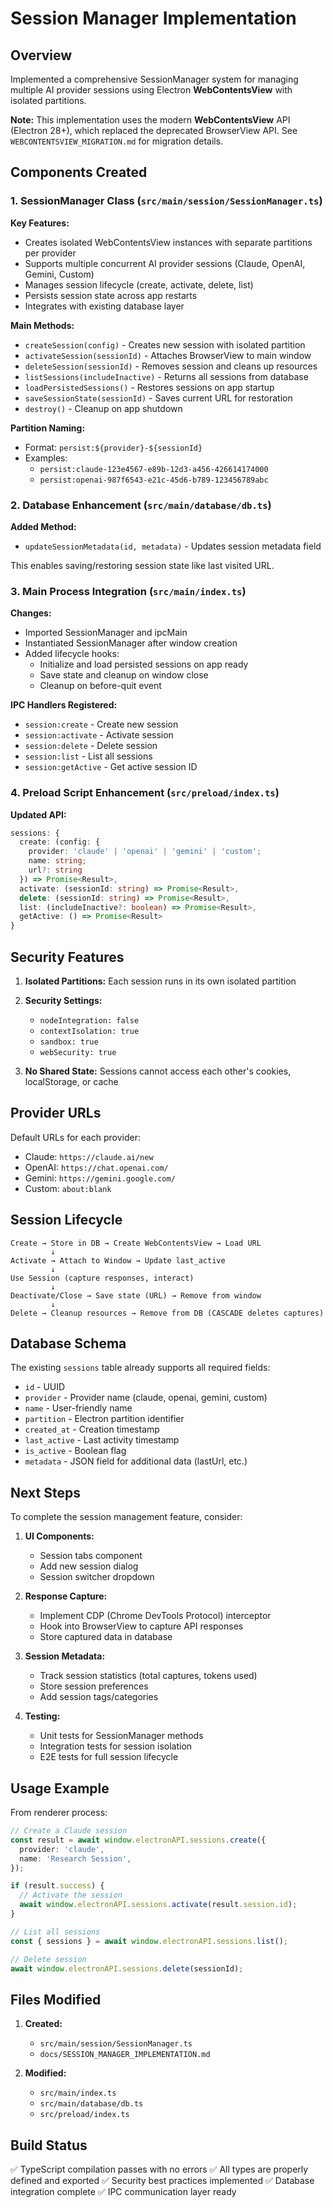 # Session Manager Implementation

## Overview
Implemented a comprehensive SessionManager system for managing multiple AI provider sessions using Electron **WebContentsView** with isolated partitions.

**Note:** This implementation uses the modern **WebContentsView** API (Electron 28+), which replaced the deprecated BrowserView API. See `WEBCONTENTSVIEW_MIGRATION.md` for migration details.

## Components Created

### 1. SessionManager Class (`src/main/session/SessionManager.ts`)

**Key Features:**
- Creates isolated WebContentsView instances with separate partitions per provider
- Supports multiple concurrent AI provider sessions (Claude, OpenAI, Gemini, Custom)
- Manages session lifecycle (create, activate, delete, list)
- Persists session state across app restarts
- Integrates with existing database layer

**Main Methods:**
- `createSession(config)` - Creates new session with isolated partition
- `activateSession(sessionId)` - Attaches BrowserView to main window
- `deleteSession(sessionId)` - Removes session and cleans up resources
- `listSessions(includeInactive)` - Returns all sessions from database
- `loadPersistedSessions()` - Restores sessions on app startup
- `saveSessionState(sessionId)` - Saves current URL for restoration
- `destroy()` - Cleanup on app shutdown

**Partition Naming:**
- Format: `persist:${provider}-${sessionId}`
- Examples:
  - `persist:claude-123e4567-e89b-12d3-a456-426614174000`
  - `persist:openai-987f6543-e21c-45d6-b789-123456789abc`

### 2. Database Enhancement (`src/main/database/db.ts`)

**Added Method:**
- `updateSessionMetadata(id, metadata)` - Updates session metadata field

This enables saving/restoring session state like last visited URL.

### 3. Main Process Integration (`src/main/index.ts`)

**Changes:**
- Imported SessionManager and ipcMain
- Instantiated SessionManager after window creation
- Added lifecycle hooks:
  - Initialize and load persisted sessions on app ready
  - Save state and cleanup on window close
  - Cleanup on before-quit event

**IPC Handlers Registered:**
- `session:create` - Create new session
- `session:activate` - Activate session
- `session:delete` - Delete session
- `session:list` - List all sessions
- `session:getActive` - Get active session ID

### 4. Preload Script Enhancement (`src/preload/index.ts`)

**Updated API:**
```typescript
sessions: {
  create: (config: {
    provider: 'claude' | 'openai' | 'gemini' | 'custom';
    name: string;
    url?: string
  }) => Promise<Result>,
  activate: (sessionId: string) => Promise<Result>,
  delete: (sessionId: string) => Promise<Result>,
  list: (includeInactive?: boolean) => Promise<Result>,
  getActive: () => Promise<Result>
}
```

## Security Features

1. **Isolated Partitions:** Each session runs in its own isolated partition
2. **Security Settings:**
   - `nodeIntegration: false`
   - `contextIsolation: true`
   - `sandbox: true`
   - `webSecurity: true`

3. **No Shared State:** Sessions cannot access each other's cookies, localStorage, or cache

## Provider URLs

Default URLs for each provider:
- Claude: `https://claude.ai/new`
- OpenAI: `https://chat.openai.com/`
- Gemini: `https://gemini.google.com/`
- Custom: `about:blank`

## Session Lifecycle

```
Create → Store in DB → Create WebContentsView → Load URL
         ↓
Activate → Attach to Window → Update last_active
         ↓
Use Session (capture responses, interact)
         ↓
Deactivate/Close → Save state (URL) → Remove from window
         ↓
Delete → Cleanup resources → Remove from DB (CASCADE deletes captures)
```

## Database Schema

The existing `sessions` table already supports all required fields:
- `id` - UUID
- `provider` - Provider name (claude, openai, gemini, custom)
- `name` - User-friendly name
- `partition` - Electron partition identifier
- `created_at` - Creation timestamp
- `last_active` - Last activity timestamp
- `is_active` - Boolean flag
- `metadata` - JSON field for additional data (lastUrl, etc.)

## Next Steps

To complete the session management feature, consider:

1. **UI Components:**
   - Session tabs component
   - Add new session dialog
   - Session switcher dropdown

2. **Response Capture:**
   - Implement CDP (Chrome DevTools Protocol) interceptor
   - Hook into BrowserView to capture API responses
   - Store captured data in database

3. **Session Metadata:**
   - Track session statistics (total captures, tokens used)
   - Store session preferences
   - Add session tags/categories

4. **Testing:**
   - Unit tests for SessionManager methods
   - Integration tests for session isolation
   - E2E tests for full session lifecycle

## Usage Example

From renderer process:
```typescript
// Create a Claude session
const result = await window.electronAPI.sessions.create({
  provider: 'claude',
  name: 'Research Session',
});

if (result.success) {
  // Activate the session
  await window.electronAPI.sessions.activate(result.session.id);
}

// List all sessions
const { sessions } = await window.electronAPI.sessions.list();

// Delete session
await window.electronAPI.sessions.delete(sessionId);
```

## Files Modified

1. **Created:**
   - `src/main/session/SessionManager.ts`
   - `docs/SESSION_MANAGER_IMPLEMENTATION.md`

2. **Modified:**
   - `src/main/index.ts`
   - `src/main/database/db.ts`
   - `src/preload/index.ts`

## Build Status

✅ TypeScript compilation passes with no errors
✅ All types are properly defined and exported
✅ Security best practices implemented
✅ Database integration complete
✅ IPC communication layer ready
